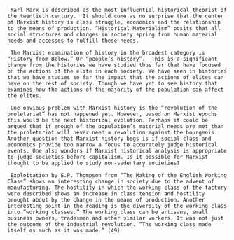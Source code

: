      Karl Marx is described as the most influential historical theorist of the twentieth century.  It should come as no surprise that the center of Marxist history is class struggle, economics and the relationship to the means of production. “Historical Materialism” posits that all social structures and changes in society spring from human material needs and accesses to fulfill these needs. 
     
     The Marxist examination of history in the broadest category is “History from Below.” Or “people’s history”.  This is a significant change from the histories we have studied thus far that have focused on the actions of the elite in each society. We have seen in histories that we have studies so far the impact that the actions of elites can have on the rest of society. Though we have yet to see history that examines how the actions of the majority of the population can affect the elites. 
     
     One obvious problem with Marxist history is the “revolution of the proletariat” has not happened yet. However, based on Marxist epochs this would be the next historical evolution. Perhaps it could be argued that if enough of the population’s material needs are met than the proletariat will never need a revolution against the bourgeois. Another question that Marxist history begs is if social class and economics provide too narrow a focus to accurately judge historical events. One also wonders if Marxist historical analysis is appropriate to judge societies before capitalism. Is it possible for Marxist thought to be applied to study non-sedentary societies?

     Exploitation by E.P. Thompson from “The Making of the English Working Class” shows an interesting change in society due to the advent of manufacturing. The hostility in which the working class of the factory were described shows an increase in class tension and hostility brought about by the change in the means of production. Another interesting point in the reading is the diversity of the working class into “working classes.” The working class can be artisans, small business owners, tradesmen and other similar workers. It was not just the outcome of the industrial revolution. “The working class made itself as much as it was made.” (49) 
    

